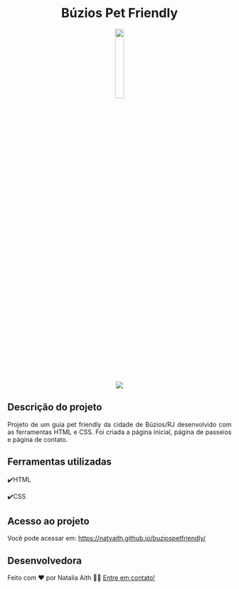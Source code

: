 <h1 align="center">Búzios Pet Friendly</h1>

<p align="center">
<img width=20% src="https://user-images.githubusercontent.com/61480327/210477410-7c5819a0-adf8-4a07-9b6f-3ea73eb3a9a2.png">
<p>

<p align="center">
<img src="http://img.shields.io/static/v1?label=STATUS&message=CONCLUÍDO&color=GREEN&style=for-the-badge"/>
</p>

## Descrição do projeto 

<p align="justify">
  Projeto de um guia pet friendly da cidade de Búzios/RJ desenvolvido com as ferramentas HTML e CSS.
  Foi criada a página inicial, página de passeios e página de contato.

</p>

## Ferramentas utilizadas
:heavy_check_mark:HTML

:heavy_check_mark:CSS
###

## Acesso ao projeto

Você pode acessar em: https://natyaith.github.io/buziospetfriendly/

## Desenvolvedora

Feito com ❤️ por Natalia Aith 👋🏽 [Entre em contato!](https://www.linkedin.com/in/natalia-a-809153125)
